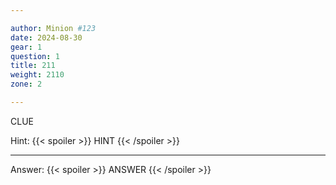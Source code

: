 ```yaml
---

author: Minion #123
date: 2024-08-30
gear: 1
question: 1
title: 211
weight: 2110
zone: 2

---
```


CLUE

Hint: {{< spoiler >}} HINT {{< /spoiler >}}

---

Answer: {{< spoiler >}} ANSWER {{< /spoiler >}}

